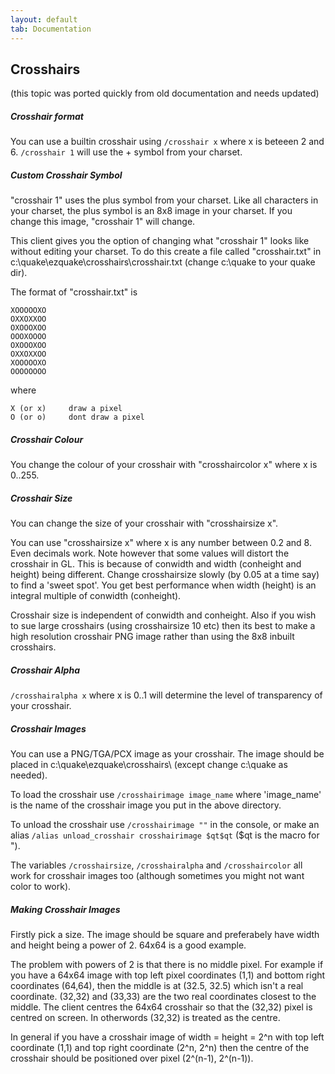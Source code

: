 ```yaml
---
layout: default
tab: Documentation
---
```


## Crosshairs

(this topic was ported quickly from old documentation and needs updated)

##### Crosshair format

You can use a builtin crosshair using `/crosshair x` where x is beteeen 2 and 6. `/crosshair 1` will use the + symbol from your charset.

##### Custom Crosshair Symbol

"crosshair 1" uses the plus symbol from your charset. Like all characters in your charset, the plus symbol is an 8x8 image in your charset. If you change this image, "crosshair 1" will change.

This client gives you the option of changing what "crosshair 1" looks like without editing your charset. To do this create a file called "crosshair.txt" in c:\quake\ezquake\crosshairs\crosshair.txt (change c:\quake to your quake dir).

The format of "crosshair.txt" is

    XOOOOOXO
    OXXOXXOO
    OXOOOXOO
    OOOXOOOO
    OXOOOXOO
    OXXOXXOO
    XOOOOOXO
    OOOOOOOO

where

    X (or x)     draw a pixel
    O (or o)     dont draw a pixel

##### Crosshair Colour

You change the colour of your crosshair with "crosshaircolor x" where x is 0..255.

##### Crosshair Size

You can change the size of your crosshair with "crosshairsize x".

You can use "crosshairsize x" where x is any number between 0.2 and 8. Even decimals work. Note however that some values will distort the crosshair in GL. This is because of conwidth and width (conheight and height) being different. Change crosshairsize slowly (by 0.05 at a time say) to find a 'sweet spot'. You get best performance when width (height) is an integral multiple of conwidth (conheight).

Crosshair size is independent of conwidth and conheight. Also if you wish to sue large crosshairs (using crosshairsize 10 etc) then its best to make a high resolution crosshair PNG image rather than using the 8x8 inbuilt crosshairs.

##### Crosshair Alpha

`/crosshairalpha x` where x is 0..1 will determine the level of transparency of your crosshair.

##### Crosshair Images

You can use a PNG/TGA/PCX image as your crosshair. The image should be placed in c:\quake\ezquake\crosshairs\ (except change c:\quake as needed).

To load the crosshair use `/crosshairimage image_name` where 'image_name' is the name of the crosshair image you put in the above directory.

To unload the crosshair use `/crosshairimage ""` in the console, or make an alias `/alias unload_crosshair crosshairimage $qt$qt` ($qt is the macro for ").

The variables `/crosshairsize`, `/crosshairalpha` and `/crosshaircolor` all work for crosshair images too (although sometimes you might not want color to work).

##### Making Crosshair Images

Firstly pick a size. The image should be square and preferabely have width and height being a power of 2. 64x64 is a good example.

The problem with powers of 2 is that there is no middle pixel. For example if you have a 64x64 image with top left pixel coordinates (1,1) and bottom right coordinates (64,64), then the middle is at (32.5, 32.5) which isn't a real coordinate. (32,32) and (33,33) are the two real coordinates closest to the middle. The client centres the 64x64 crosshair so that the (32,32) pixel is centred on screen. In otherwords (32,32) is treated as the centre.

In general if you have a crosshair image of width = height = 2\^n with top left coordinate (1,1) and top right coordinate (2\^n, 2\^n) then the centre of the crosshair should be positioned over pixel (2\^(n-1), 2\^(n-1)).
